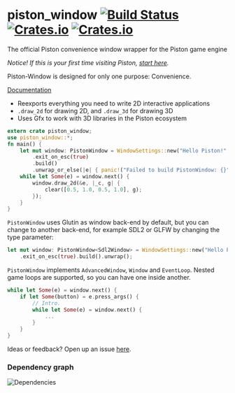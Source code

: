 # piston_window [![Build Status](https://travis-ci.org/PistonDevelopers/piston_window.svg?branch=master)](https://travis-ci.org/PistonDevelopers/piston_window) [![Crates.io](https://img.shields.io/crates/v/piston_window.svg)](https://crates.io/crates/piston_window) [![Crates.io](https://img.shields.io/crates/l/piston_window.svg)](https://github.com/PistonDevelopers/piston_window/blob/master/LICENSE)
The official Piston convenience window wrapper for the Piston game engine

*Notice! If this is your first time visiting Piston, [start here](https://github.com/PistonDevelopers/piston).*

Piston-Window is designed for only one purpose: Convenience.

[Documentation](http://docs.piston.rs/piston_window/piston_window/)

* Reexports everything you need to write 2D interactive applications
* `.draw_2d` for drawing 2D, and `.draw_3d` for drawing 3D
* Uses Gfx to work with 3D libraries in the Piston ecosystem

```Rust
extern crate piston_window;
use piston_window::*;
fn main() {
    let mut window: PistonWindow = WindowSettings::new("Hello Piston!", (640, 480))
        .exit_on_esc(true)
        .build()
        .unwrap_or_else(|e| { panic!("Failed to build PistonWindow: {}", e) });
    while let Some(e) = window.next() {
        window.draw_2d(&e, |_c, g| {
            clear([0.5, 1.0, 0.5, 1.0], g);
        });
    }
}
```

`PistonWindow` uses Glutin as window back-end by default,
but you can change to another back-end, for example SDL2 or GLFW by changing the type parameter:

```Rust
let mut window: PistonWindow<Sdl2Window> = WindowSettings::new("Hello Piston!", [640, 480])
    .exit_on_esc(true).build().unwrap();
```

`PistonWindow` implements `AdvancedWindow`, `Window` and `EventLoop`.
Nested game loops are supported, so you can have one inside another.

```Rust
while let Some(e) = window.next() {
    if let Some(button) = e.press_args() {
        // Intro.
        while let Some(e) = window.next() {
            ...
        }
    }
}
```

Ideas or feedback? Open up an issue [here](https://github.com/pistondevelopers/piston_window/issues).

### Dependency graph

![Dependencies](./Cargo.png)
